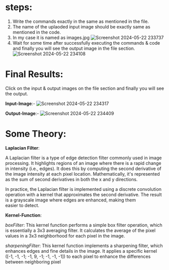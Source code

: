 # steps:
 1. Write the commands exactly in the same as mentioned in the file.
 2. The name of the uplaoded input image should be exactly same as mentioned in the code.
 3. In my case it is named as images.jpg
    ![Screenshot 2024-05-22 233737](https://github.com/Aryan-sharma-123/LaplacianFilterCUDA/assets/131610146/89fb2be4-9eb9-4e9b-a3e0-aa22311ba0b4)
4. Wait for some time after successfully executing the commands & code and finally you will see the output image in the file section.
   ![Screenshot 2024-05-22 234108](https://github.com/Aryan-sharma-123/LaplacianFilterCUDA/assets/131610146/6efa5cc1-14c0-444e-8e0b-56da62e19b21)


# Final Results:
  Click on the input & output images on the file section and finally you will see the output.
  
  __Input-Image__:-
    ![Screenshot 2024-05-22 234317](https://github.com/Aryan-sharma-123/LaplacianFilterCUDA/assets/131610146/486899c0-7d54-4a2e-93f9-f43516386a3b)

  __Output-Image__:-
    ![Screenshot 2024-05-22 234409](https://github.com/Aryan-sharma-123/LaplacianFilterCUDA/assets/131610146/546fc014-38a1-4a9f-b262-197771788b43)


# Some Theory:
__Laplacian Filter__:

A Laplacian filter is a type of edge detection filter commonly used in image processing. It highlights regions of an image where there is a rapid change in intensity (i.e., edges). It does this by computing the second derivative of the image intensity at each pixel location. Mathematically, it's represented as the sum of second derivatives in both the x and y directions.

In practice, the Laplacian filter is implemented using a discrete convolution operation with a kernel that approximates the second derivative. The result is a grayscale image where edges are enhanced, making them easier to detect.

__Kernel-Function__:

_boxFilter_: This kernel function performs a simple box filter operation, which is essentially a 3x3 averaging filter. It calculates the average of the pixel values in a 3x3 neighborhood for each pixel in the image.

_sharpeningFilter_: This kernel function implements a sharpening filter, which enhances edges and fine details in the image. It applies a specific kernel ([-1, -1, -1; -1, 9, -1; -1, -1, -1]) to each pixel to enhance the differences between neighboring pixel
